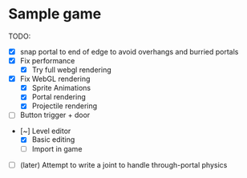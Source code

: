 # Sample game

TODO:
- [x] snap portal to end of edge to avoid overhangs and burried portals
- [x] Fix performance
  - [x] Try full webgl rendering
- [x] Fix WebGL rendering
  - [x] Sprite Animations
  - [x] Portal rendering
  - [x] Projectile rendering
- [ ] Button trigger + door
- [~] Level editor
  - [x] Basic editing
  - [ ] Import in game
- [ ] (later) Attempt to write a joint to handle through-portal physics
